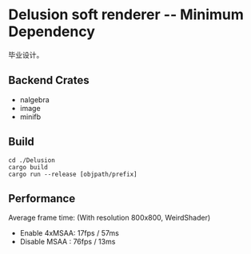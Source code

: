 # Delusion soft renderer -- Minimum Dependency

毕业设计。

## Backend Crates

- nalgebra
- image
- minifb

## Build

```
cd ./Delusion
cargo build
cargo run --release [objpath/prefix]
```

## Performance

Average frame time: (With resolution 800x800, WeirdShader)

- Enable 4xMSAA: 17fps / 57ms
- Disable MSAA : 76fps / 13ms